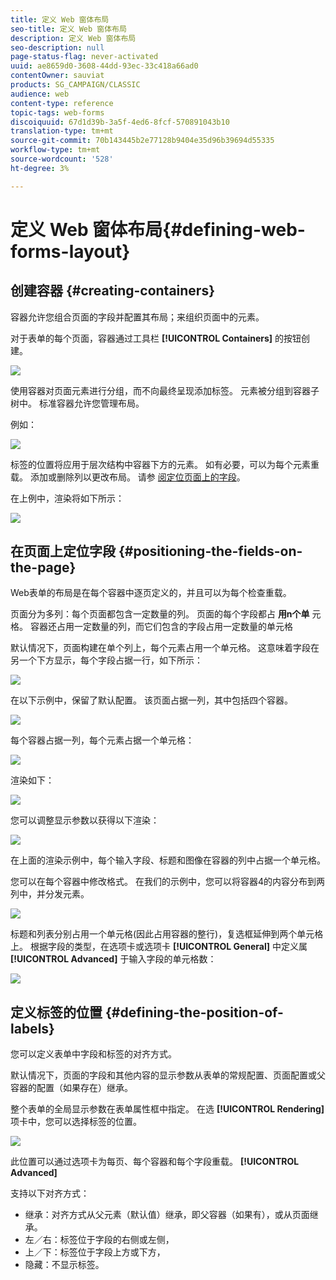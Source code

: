 ```yaml
---
title: 定义 Web 窗体布局
seo-title: 定义 Web 窗体布局
description: 定义 Web 窗体布局
seo-description: null
page-status-flag: never-activated
uuid: ae8659d0-3608-44dd-93ec-33c418a66ad0
contentOwner: sauviat
products: SG_CAMPAIGN/CLASSIC
audience: web
content-type: reference
topic-tags: web-forms
discoiquuid: 67d1d39b-3a5f-4ed6-8fcf-570891043b10
translation-type: tm+mt
source-git-commit: 70b143445b2e77128b9404e35d96b39694d55335
workflow-type: tm+mt
source-wordcount: '528'
ht-degree: 3%

---
```



# 定义 Web 窗体布局{#defining-web-forms-layout}

## 创建容器 {#creating-containers}

容器允许您组合页面的字段并配置其布局；来组织页面中的元素。

对于表单的每个页面，容器通过工具栏 **[!UICONTROL Containers]** 的按钮创建。

![](assets/s_ncs_admin_survey_containers_add.png)

使用容器对页面元素进行分组，而不向最终呈现添加标签。 元素被分组到容器子树中。 标准容器允许您管理布局。

例如：

![](assets/s_ncs_admin_survey_containers_std_arbo.png)

标签的位置将应用于层次结构中容器下方的元素。 如有必要，可以为每个元素重载。 添加或删除列以更改布局。 请参 [阅定位页面上的字段](#positioning-the-fields-on-the-page)。

在上例中，渲染将如下所示：

![](assets/s_ncs_admin_survey_containers_std_ex.png)

## 在页面上定位字段 {#positioning-the-fields-on-the-page}

Web表单的布局是在每个容器中逐页定义的，并且可以为每个检查重载。

页面分为多列：每个页面都包含一定数量的列。 页面的每个字段都占 **用n个单** 元格。 容器还占用一定数量的列，而它们包含的字段占用一定数量的单元格

默认情况下，页面构建在单个列上，每个元素占用一个单元格。 这意味着字段在另一个下方显示，每个字段占据一行，如下所示：

![](assets/s_ncs_admin_survey_container_ex.png)

在以下示例中，保留了默认配置。 该页面占据一列，其中包括四个容器。

![](assets/s_ncs_admin_survey_container_ex0.png)

每个容器占据一列，每个元素占据一个单元格：

![](assets/s_ncs_admin_survey_container_ex0a.png)

渲染如下：

![](assets/s_ncs_admin_survey_container_ex0_rend.png)

您可以调整显示参数以获得以下渲染：

![](assets/s_ncs_admin_survey_container_ex1_rend.png)

在上面的渲染示例中，每个输入字段、标题和图像在容器的列中占据一个单元格。

您可以在每个容器中修改格式。 在我们的示例中，您可以将容器4的内容分布到两列中，并分发元素。

![](assets/s_ncs_admin_survey_container_ex2_rend.png)

标题和列表分别占用一个单元格(因此占用容器的整行)，复选框延伸到两个单元格上。 根据字段的类型，在选项卡或选项卡 **[!UICONTROL General]** 中定义属 **[!UICONTROL Advanced]** 于输入字段的单元格数：

![](assets/s_ncs_admin_survey_container_ex2.png)

## 定义标签的位置 {#defining-the-position-of-labels}

您可以定义表单中字段和标签的对齐方式。

默认情况下，页面的字段和其他内容的显示参数从表单的常规配置、页面配置或父容器的配置（如果存在）继承。

整个表单的全局显示参数在表单属性框中指定。 在选 **[!UICONTROL Rendering]** 项卡中，您可以选择标签的位置。

![](assets/s_ncs_admin_survey_label_position.png)

此位置可以通过选项卡为每页、每个容器和每个字段重载。 **[!UICONTROL Advanced]**

支持以下对齐方式：

* 继承：对齐方式从父元素（默认值）继承，即父容器（如果有），或从页面继承。
* 左／右：标签位于字段的右侧或左侧，
* 上／下：标签位于字段上方或下方，
* 隐藏：不显示标签。


